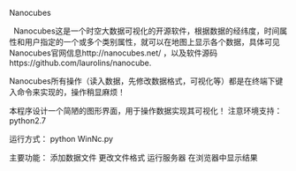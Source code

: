 Nanocubes

   Nanocubes这是一个时空大数据可视化的开源软件，根据数据的经纬度，时间属性和用户指定的一个或多个类别属性，就可以在地图上显示各个数据，具体可见Nanocubes官网信息http://nanocubes.net/ ，以及软件源码https://github.com/laurolins/nanocube.

Nanocubes所有操作（读入数据，先修改数据格式，可视化等）都是在终端下键入命令来实现的，操作稍显麻烦！

本程序设计一个简陋的图形界面，用于操作数据实现其可视化！
注意环境支持：
	python2.7

运行方式：
	python WinNc.py

主要功能：
	添加数据文件
	更改文件格式
	运行服务器
	在浏览器中显示结果
